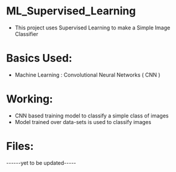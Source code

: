 # ML_Supervised_Learning
- This project uses Supervised Learning to make a Simple Image Classifier

# Basics Used:
- Machine Learning : Convolutional Neural Networks ( CNN )

# Working:
- CNN based training model to classify a simple class of images
- Model trained over data-sets is used to classify images

# Files:
------yet to be updated-----

